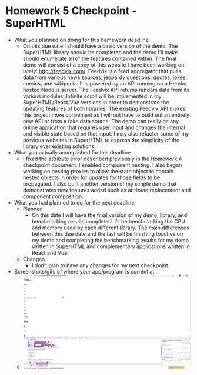 # Homework 5 Checkpoint - SuperHTML

- What you planned on doing for this homework deadline
  - On this due date I should have a basic version of the demo. The SuperHTML library should be completed and the demo I’ll make should enumerate all of the features contained within. The final demo will consist of a copy of this website I have been working on lately: http://feedvix.com/. Feedvix is a feed aggregator that pulls data from various news sources, jeopardy questions, quotes, jokes, comics, and wikipedia. It is powered by an API running on a Heroku hosted Node.js server. The Feedvix API returns random data from its various modules. Infinite scroll will be implemented in my SuperHTML/React/Vue versions in order to demonstrate the updating features of both libraries. The existing Feedvix API makes this project more convenient as I will not have to build out an entirely new API or from a fake data source. The demo can really be any online application that requires user input and changes the internal and visible state based on that input. I may also refactor some of my previous websites in SuperHTML to express the simplicity of the library over existing solutions.
- What you actually acomplished for this deadline
  - I fixed the attribute error described previously in the Homework 4 checkpoint document. I enabled component nesting. I also began working on nesting proxies to allow the state object to contain nested objects in order for updates for those fields to be propagated. I also built another version of my simple demo that demonstrates new features added such as attribute replacement and component composition. 
- What you had planned to do for the next deadline
  - Planned
    - On this date I will have the final version of my demo, library, and benchmarking results completed. I’ll be benchmarking the CPU and memory used by each different library. The main differences between this due date and the last will be finishing touches on my demo and completing the benchmarking results for my demo written in SuperHTML and complementary applications written in React and Vue. 
  - Changes
    - I don't plan to have any changes for my next checkpoint. 
- Screenshots/gifs of where your app/program is current at
  - ![Homework 3 Demo](../images/superhtml-homework5-demo.gif)
